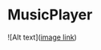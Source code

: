 # MusicPlayer

![Alt text]([image link](https://www.projecto.in/78805a221a988e79ef3f42d7c5bfd418/3392music%20plyer%20in%20python.jfif))
